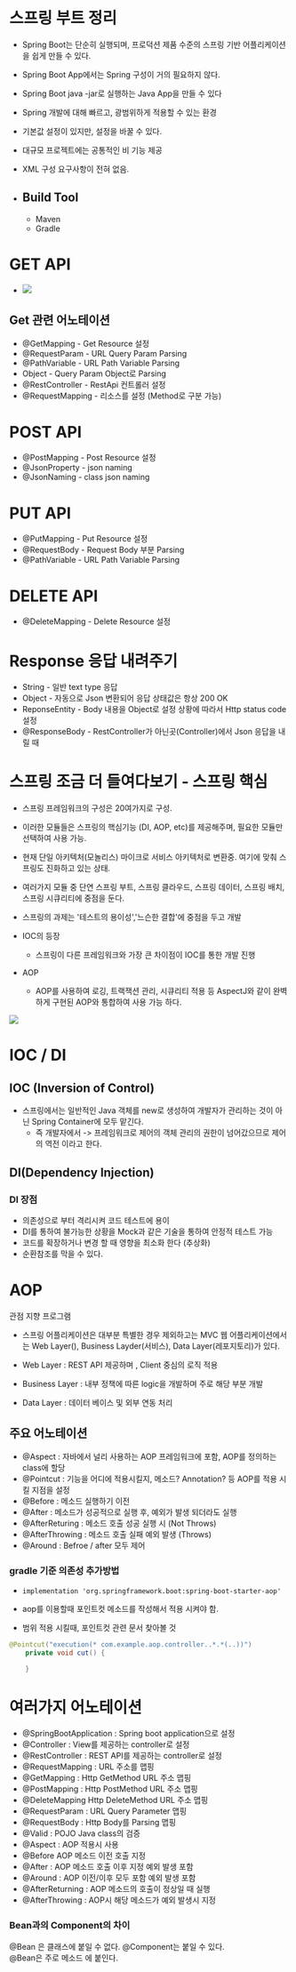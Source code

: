# 스프링 부트 정리

* Spring Boot는 단순히 실행되며, 프로덕션 제품 수준의 스프링 기반 어플리케이션을 쉽게 만들 수 있다.
* Spring Boot App에서는 Spring 구성이 거의 필요하지 않다.
* Spring Boot java -jar로 실행하는 Java App을 만들 수 있다

* Spring 개발에 대해 빠르고, 광범위하게 적용할 수 있는 환경
* 기본값 설정이 있지만, 설정을 바꿀 수 있다.
* 대규모 프로젝트에는 공통적인 비 기능 제공
* XML 구성 요구사항이 전혀 없음.


* ## Build Tool
    * Maven
    * Gradle

# GET API

* ![](img/2021-06-17-17-08-02.png)

## Get 관련 어노테이션

* @GetMapping - Get Resource 설정
* @RequestParam - URL Query Param Parsing
* @PathVariable - URL Path Variable Parsing
* Object - Query Param Object로 Parsing
* @RestController - RestApi 컨트롤러 설정
* @RequestMapping - 리소스를 설정 (Method로 구분 가능)

# POST API

* @PostMapping - Post Resource 설정
* @JsonProperty - json naming
* @JsonNaming - class json naming

# PUT API

* @PutMapping - Put Resource 설정
* @RequestBody - Request Body 부분 Parsing
* @PathVariable - URL Path Variable Parsing

# DELETE API

* @DeleteMapping - Delete Resource 설정

# Response 응답 내려주기

* String - 일반 text type 응답
* Object - 자동으로 Json 변환되어 응답 상태값은 항상 200 OK
* ReponseEntity - Body 내용을 Object로 설정 상황에 따라서 Http status code 설정
* @ResponseBody - RestController가 아닌곳(Controller)에서 Json 응답을 내릴 때

# 스프링 조금 더 들여다보기 - 스프링 핵심

* 스프링 프레임워크의 구성은 20여가지로 구성.
* 이러한 모듈들은 스프링의 핵심기능 (DI, AOP, etc)를 제공해주며, 필요한 모듈만 선택하여 사용 가능.

* 현재 단일 아키텍처(모놀리스) 마이크로 서비스 아키텍처로 변환중. 여기에 맞춰 스프링도 진화하고 있는 상태.

* 여러가지 모듈 중 단연 스프링 부트, 스프링 클라우드, 스프링 데이터, 스프링 배치, 스프링 시큐리티에 중점을 둔다.

* 스프링의 과제는 '테스트의 용이성','느슨한 결합'에 중점을 두고 개발
* IOC의 등장
    * 스프링이 다른 프레임워크와 가장 큰 차이점이 IOC를 통한 개발 진행

* AOP
    * AOP를 사용하여 로깅, 트랙잭션 관리, 시큐리티 적용 등 AspectJ와 같이 완벽하게 구현된 AOP와 통합하여 사용 가능 하다.

![](img/2021-06-18-21-24-22.png)

# IOC / DI

## IOC (Inversion of Control)

* 스프링에서는 일반적인 Java 객체를 new로 생성하여 개발자가 관리하는 것이 아닌 Spring Container에 모두 맡긴다.
    * 즉 개발자에서 -> 프레임워크로 제어의 객체 관리의 권한이 넘어갔으므로 제어의 역전 이라고 한다.

## DI(Dependency Injection)

### DI 장점

* 의존성으로 부터 격리시켜 코드 테스트에 용이
* DI를 통하여 불가능한 상황을 Mock과 같은 기술을 통하여 안정적 테스트 가능
* 코드를 확장하거나 변경 할 때 영향을 최소화 한다 (추상화)
* 순환참조를 막을 수 있다.

# AOP

관점 지향 프로그램

* 스프링 어플리케이션은 대부분 특별한 경우 제외하고는 MVC 웹 어플리케이션에서는 Web Layer(), Business Layder(서비스), Data Layer(레포지토리)가 있다.


* Web Layer : REST API 제공하며 , Client 중심의 로직 적용
* Business Layer : 내부 정책에 따른 logic을 개발하며 주로 해당 부분 개발
* Data Layer : 데이터 베이스 및 외부 연동 처리

## 주요 어노테이션

* @Aspect : 자바에서 널리 사용하는 AOP 프레임워크에 포함, AOP를 정의하는 class에 할당
* @Pointcut : 기능을 어디에 적용시킬지, 메소드? Annotation? 등 AOP를 적용 시킬 지점을 설정
* @Before : 메소드 실행하기 이전
* @After : 메소드가 성공적으로 실행 후, 예외가 발생 되더라도 실행
* @AfterReturing : 메소드 호출 성공 실행 시 (Not Throws)
* @AfterThrowing : 메소드 호출 실패 예외 발생 (Throws)
* @Around : Befroe / after 모두 제어

### gradle 기준 의존성 추가방법

* `implementation 'org.springframework.boot:spring-boot-starter-aop'`

* aop를 이용할때 포인트컷 메소드를 작성해서 적용 시켜야 함.
* 범위 적용 시킬때, 포인트컷 관련 문서 찾아볼 것

```java
@Pointcut("execution(* com.example.aop.controller..*.*(..))")
    private void cut() {

    }
```

# 여러가지 어노테이션

* @SpringBootApplication : Spring boot application으로 설정
* @Controller : View를 제공하는 controller로 설정
* @RestController : REST API를 제공하는 controller로 설정
* @RequestMapping : URL 주소를 맵핑
* @GetMapping : Http GetMethod URL 주소 맵핑
* @PostMapping : Http PostMethod URL 주소 맵핑
* @DeleteMapping Http DeleteMethod URL 주소 맵핑
* @RequestParam : URL Query Parameter 맵핑
* @RequestBody : Http Body를 Parsing 맵핑
* @Valid : POJO Java class의 검증
* @Aspect : AOP 적용시 사용
* @Before AOP 메소드 이전 호출 지정
* @After : AOP 메소드 호출 이후 지정 예외 발생 포함
* @Around : AOP 이전/이후 모두 포함 예외 발생 포함
* @AfterReturning : AOP 메소드의 호출이 정상일 때 실행
* @AfterThrowing : AOP시 해당 메소드가 예외 발생시 지정

### Bean과의 Component의 차이

@Bean 은 클래스에 붙일 수 없다. @Component는 붙일 수 있다.  
@Bean은 주로 메소드 에 붙인다. 

